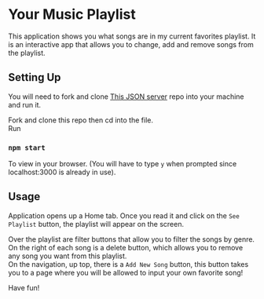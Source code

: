 # Your Music Playlist

This application shows you what songs are in my current favorites playlist. It is an interactive app that allows you to change, add and remove songs from the playlist.

## Setting Up 

You will need to fork and clone [This JSON server](https://github.com/marthaeochoa/json-server-template) repo into your machine and run it.

Fork and clone this repo then cd into the file.\
Run 
### `npm start`

To view in your browser. (You will have to type `y` when prompted since localhost:3000 is already in use).

## Usage

Application opens up a Home tab. Once you read it and click on the `See Playlist` button, the playlist will appear on the screen.

Over the playlist are filter buttons that allow you to filter the songs by genre.\
On the right of each song is a delete button, which allows you to remove any song you want from this playlist.\
On the navigation, up top, there is a `Add New Song` button, this button takes you to a page where you will be allowed to input your own favorite song!

Have fun!
